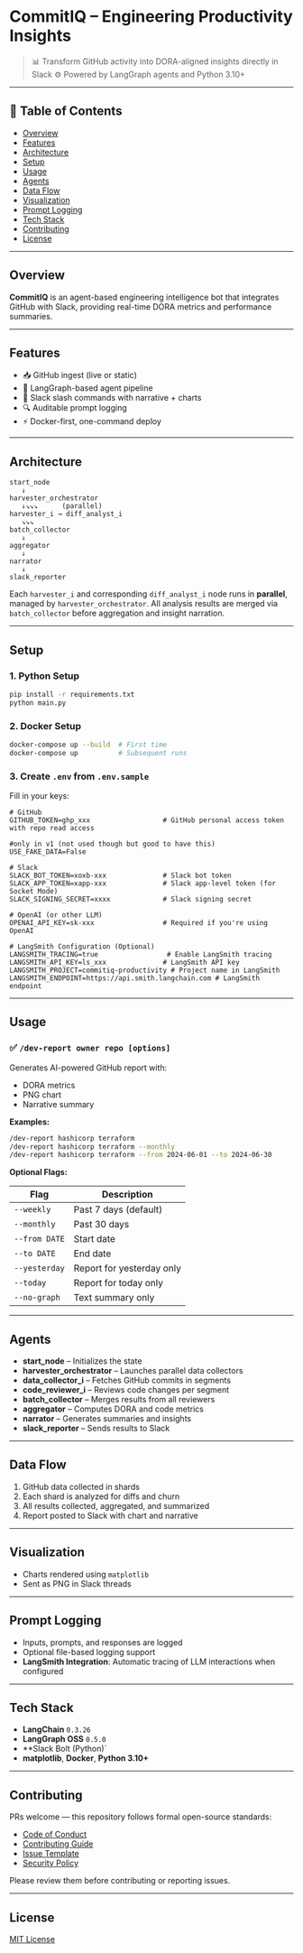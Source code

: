 # **CommitIQ – Engineering Productivity Insights**

> 📊 Transform GitHub activity into DORA-aligned insights directly in Slack
> ⚙️ Powered by LangGraph agents and Python 3.10+

---

## 📑 Table of Contents

- [Overview](#overview)
- [Features](#features)
- [Architecture](#architecture)
- [Setup](#setup)
- [Usage](#usage)
- [Agents](#agents)
- [Data Flow](#data-flow)
- [Visualization](#visualization)
- [Prompt Logging](#prompt-logging)
- [Tech Stack](#tech-stack)
- [Contributing](#contributing)
- [License](#license)

---

## Overview

**CommitIQ** is an agent-based engineering intelligence bot that integrates GitHub with Slack, providing real-time DORA metrics and performance summaries.

---

## Features

- 📥 GitHub ingest (live or static)
- 🧠 LangGraph-based agent pipeline
- 🧾 Slack slash commands with narrative + charts
- 🔍 Auditable prompt logging
- ⚡ Docker-first, one-command deploy

---

## Architecture

```
start_node
   ↓
harvester_orchestrator
   ↓↘︎↘︎↘︎      (parallel)
harvester_i → diff_analyst_i
   ↘︎↘︎↘︎
batch_collector
   ↓
aggregator
   ↓
narrator
   ↓
slack_reporter
```

Each `harvester_i` and corresponding `diff_analyst_i` node runs in **parallel**, managed by `harvester_orchestrator`. All analysis results are merged via `batch_collector` before aggregation and insight narration.

---

## Setup

### 1. Python Setup

```bash
pip install -r requirements.txt
python main.py
```

### 2. Docker Setup

```bash
docker-compose up --build  # First time
docker-compose up          # Subsequent runs
```

### 3. Create `.env` from `.env.sample`

Fill in your keys:

```env
# GitHub
GITHUB_TOKEN=ghp_xxx                  # GitHub personal access token with repo read access

#only in v1 (not used though but good to have this)
USE_FAKE_DATA=False

# Slack
SLACK_BOT_TOKEN=xoxb-xxx              # Slack bot token
SLACK_APP_TOKEN=xapp-xxx              # Slack app-level token (for Socket Mode)
SLACK_SIGNING_SECRET=xxxx             # Slack signing secret

# OpenAI (or other LLM)
OPENAI_API_KEY=sk-xxx                 # Required if you're using OpenAI

# LangSmith Configuration (Optional)
LANGSMITH_TRACING=true                 # Enable LangSmith tracing
LANGSMITH_API_KEY=ls_xxx              # LangSmith API key
LANGSMITH_PROJECT=commitiq-productivity # Project name in LangSmith
LANGSMITH_ENDPOINT=https://api.smith.langchain.com # LangSmith endpoint
```

---

## Usage

### ✅ `/dev-report owner repo [options]`

Generates AI-powered GitHub report with:

- DORA metrics
- PNG chart
- Narrative summary

**Examples:**

```bash
/dev-report hashicorp terraform
/dev-report hashicorp terraform --monthly
/dev-report hashicorp terraform --from 2024-06-01 --to 2024-06-30
```

**Optional Flags:**

| Flag          | Description               |
| ------------- | ------------------------- |
| `--weekly`    | Past 7 days (default)     |
| `--monthly`   | Past 30 days              |
| `--from DATE` | Start date                |
| `--to DATE`   | End date                  |
| `--yesterday` | Report for yesterday only |
| `--today`     | Report for today only     |
| `--no-graph`  | Text summary only         |

---

## Agents

- **start_node** – Initializes the state
- **harvester_orchestrator** – Launches parallel data collectors
- **data_collector_i** – Fetches GitHub commits in segments
- **code_reviewer_i** – Reviews code changes per segment
- **batch_collector** – Merges results from all reviewers
- **aggregator** – Computes DORA and code metrics
- **narrator** – Generates summaries and insights
- **slack_reporter** – Sends results to Slack

---

## Data Flow

1. GitHub data collected in shards
2. Each shard is analyzed for diffs and churn
3. All results collected, aggregated, and summarized
4. Report posted to Slack with chart and narrative

---

## Visualization

- Charts rendered using `matplotlib`
- Sent as PNG in Slack threads

---

## Prompt Logging

- Inputs, prompts, and responses are logged
- Optional file-based logging support
- **LangSmith Integration**: Automatic tracing of LLM interactions when configured

---

## Tech Stack

- **LangChain** `0.3.26`
- **LangGraph OSS** `0.5.0`
- \*\*Slack Bolt (Python)\`
- **matplotlib**, **Docker**, **Python 3.10+**

---

## Contributing

PRs welcome — this repository follows formal open-source standards:

- [Code of Conduct](./CODE_OF_CONDUCT.md)
- [Contributing Guide](./CONTRIBUTING.md)
- [Issue Template](./ISSUE_TEMPLATE.md)
- [Security Policy](./SECURITY.md)

Please review them before contributing or reporting issues.

---

## License

[MIT License](LICENSE)
